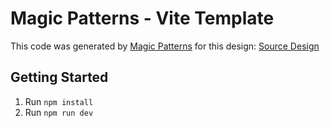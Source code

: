 # Magic Patterns - Vite Template

This code was generated by [Magic Patterns](https://magicpatterns.com) for this design: [Source Design](https://www.magicpatterns.com/c/b9zr4wctgjr3m8ui5pzjli)

## Getting Started

1. Run `npm install`
2. Run `npm run dev`
